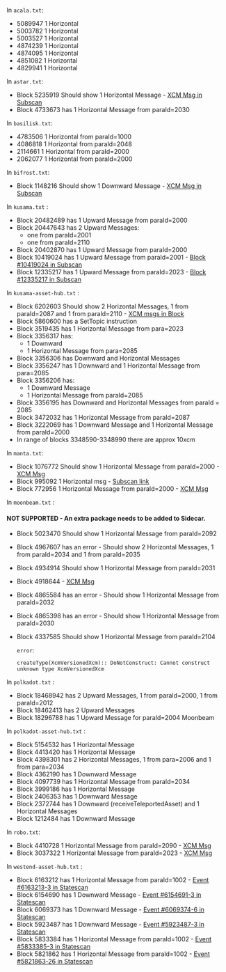 In `acala.txt`:
- 5089947 1 Horizontal
- 5003782 1 Horizontal
- 5003527 1 Horizontal
- 4874239 1 Horizontal
- 4874095 1 Horizontal
- 4851082 1 Horizontal
- 4829941 1 Horizontal

In `astar.txt`:
- Block 5235919 Should show 1 Horizontal Message - [XCM Msg in Subscan](https://astar.subscan.io/xcm_message/polkadot-ea10bb49b934a1c72feee1cee1679ece7a5680b3)
- Block 4733673 has 1 Horizontal Message from paraId=2030

In `basilisk.txt`:
- 4783506 1 Horizontal from paraId=1000
- 4086818 1 Horizontal from paraId=2048
- 2114661 1 Horizontal from paraId=2000
- 2062077 1 Horizontal from paraId=2000

In `bifrost.txt`:
- Block 1148216 Should show 1 Downward Message - [XCM Msg in Subscan](https://bifrost.subscan.io/xcm_message/polkadot-80213667df835dcaa1803d32dd13de461b3f68a0)

In `kusama.txt` :
- Block 20482489 has 1 Upward Message from paraId=2000
- Block 20447643 has 2 Upward Messages:
    - one from paraId=2001
    - one from paraId=2110
- Block 20402870 has 1 Upward Message from paraId=2000
- Block 10419024 has 1 Upward Message from paraId=2001 - [Block #10419024 in Subscan](https://kusama.subscan.io/block/10419024)
- Block 12335217 has 1 Upward Message from paraId=2023 - [Block #12335217 in Subscan](https://kusama.subscan.io/block/12335217)

In `kusama-asset-hub.txt` :
- Block 6202603 Should show 2 Horizontal Messages, 1 from paraId=2087 and 1 from paraId=2110 - [XCM msgs in Block](https://assethub-kusama.subscan.io/block/6202603)
- Block 5860600 has a SetTopic instruction
- Block 3519435 has 1 Horizontal Message from para=2023
- Block 3356317 has:
    - 1 Downward 
    - 1 Horizontal Message from para=2085
- Block 3356306 has Downward and Horizontal Messages
- Block 3356247 has 1 Downward and 1 Horizontal Message from para=2085
- Block 3356206 has:
    - 1 Downward Message
    - 1 Horizontal Message from paraId=2085
- Block 3356195 has Downward and Horizontal Messages from paraId = 2085
- Block 3472032 has 1 Horizontal Message from paraId=2087
- Block 3222069 has 1 Downward Message and 1 Horizontal Message from paraId=2000
- In range of blocks 3348590-3348990 there are approx 10xcm

In `manta.txt`:
- Block 1076772 Should show 1 Horizontal Message from paraId=2000 - [XCM Msg](https://manta.subscan.io/xcm_message/polkadot-ee05ab9fb1cb8726d2c679f4fe6d1a8daf25d073)
- Block 995092 1 Horizontal msg - [Subscan link](https://manta.subscan.io/xcm_message/polkadot-32df782feb7b173cec23ac87faf716f621939e74)
- Block 772956 1 Horizontal Message from paraId=2000 - [XCM Msg](https://manta.subscan.io/xcm_message/polkadot-5cba01f91704512f8a0d80bb033b70691f6cd228)

In `moonbeam.txt` :
#### NOT SUPPORTED - An extra package needs to be added to Sidecar.
- Block 5023470 Should show 1 Horizontal Message from paraId=2092
- Block 4967607 has an error - Should show 2 Horizontal Messages, 1 from paraId=2034 and 1 from paraId=2035
- Block 4934914 Should show 1 Horizontal Message from paraId=2031
- Block 4918644   - [XCM Msg](https://moonbeam.subscan.io/xcm_message/polkadot-000d5c572f36a0b347782060709a7085c1615235)
- Block 4865584 has an error - Should show 1 Horizontal Message from paraId=2032
- Block 4865398 has an error - Should show 1 Horizontal Message from paraId=2030
- Block 4337585 Should show 1 Horizontal Message from paraId=2104

    `error`:
    ```
    createType(XcmVersionedXcm):: DoNotConstruct: Cannot construct unknown type XcmVersionedXcm
    ```

In `polkadot.txt` :
- Block 18468942 has 2 Upward Messages, 1 from paraId=2000, 1 from paraId=2012
- Block 18462413 has 2 Upward Messages
- Block 18296788 has 1 Upward Message for paraId=2004 Moonbeam

In `polkadot-asset-hub.txt` :
- Block 5154532 has 1 Horizontal Message
- Block 4413420 has 1 Horizontal Message
- Block 4398301 has 2 Horizontal Messages, 1 from para=2006 and 1 from para=2034
- Block 4362190 has 1 Downward Message
- Block 4097739 has 1 Horizontal Message from paraId=2034
- Block 3999186 has 1 Horizontal Message
- Block 2406353 has 1 Downward Message
- Block 2372744 has 1 Downward (receiveTeleportedAsset) and 1 Horizontal Messages
- Block 1212484 has 1 Downward Message

In `robo.txt`:
- Block 4410728 1 Horizontal Message from paraId=2090 - [XCM Msg](https://robonomics.subscan.io/xcm_message/kusama-2ae9667fcd6b8790a25b89191ba2a1c30ebdfaa5)
- Block 3037322 1 Horizontal Message from paraId=2023 - [XCM Msg](https://robonomics.subscan.io/xcm_message/kusama-6778de8215d241ae3f85cb5a56edb88b570144e0)

In `westend-asset-hub.txt` :
- Block 6163212 has 1 Horizontal Message from paraId=1002 - [Event #6163213-3 in Statescan](https://westmint.statescan.io/#/events/6163213-3)
- Block 6154690 has 1 Downward Message - [Event #6154691-3 in Statescan](https://westmint.statescan.io/#/events/6154691-3)
- Block 6069373 has 1 Downward Message - [Event #6069374-6 in Statescan](https://westmint.statescan.io/#/events/6069374-6)
- Block 5923487 has 1 Downward Message - [Event #5923487-3 in Statescan](https://westmint.statescan.io/#/events/5923487-3)
- Block 5833384 has 1 Horizontal Message from paraId=1002 - [Event #5833385-3 in Statescan](https://westmint.statescan.io/#/events/5833385-3)
- Block 5821862 has 1 Horizontal Message from paraId=1002 - [Event #5821863-26 in Statescan](https://westmint.statescan.io/#/events/5821863-26)
